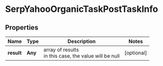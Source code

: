 # SerpYahooOrganicTaskPostTaskInfo


## Properties

| Name | Type | Description | Notes |
|------------ | ------------- | ------------- | -------------|
**result** | **Any** | array of results<br>in this case, the value will be null |[optional]|